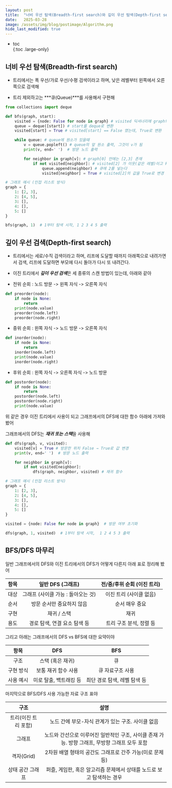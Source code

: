 ```yaml
---
layout: post
title:  "너비 우선 탐색(Breadth-first search)와 깊이 우선 탐색(Depth-first search)"
date:   2025-03-28
image: /assets/img/blog/postimage/Algorithm.png
hide_last_modified: true
---
```


* toc  
{:toc .large-only}

## 너비 우선 탐색(Breadth-first search)

- 트리에서는 폭 우선/가로 우선/수평 검색이라고 하며, 낮은 레벨부터 왼쪽에서 오른쪽으로 검색해

- 트리 제외하고는 ***큐(Queue)***를 사용해서 구현해

~~~python
from collections import deque

def bfs(graph, start):
    visited = {node: False for node in graph} # visited 딕셔너리에 graph의 모든 노드 받아와서 node:False 저장
    queue = deque([start]) # start를 deque로 변환
    visited[start] = True # visited[start] == False 였는데, True로 변환

    while queue: # queue에 원소가 있을때
        v = queue.popleft() # queue의 앞 원소 출력, 그것이 v가 됨
        print(v, end=' ')  # 방문 노드 출력

        for neighbor in graph[v]: # graph[0] 안에는 [2,3] 존재
            if not visited[neighbor]: # visited[2] 가 이웃(같은 레벨)이고 False라면,
                queue.append(neighbor) # 큐에 2를 넣는다
                visited[neighbor] = True # visited[2]의 값을 True로 변경

# 그래프 예시 (인접 리스트 방식)
graph = {
    1: [2, 3],
    2: [4, 5],
    3: [],
    4: [],
    5: []
}

bfs(graph, 1)  # 1부터 탐색 시작, 1 2 3 4 5 출력
~~~

## 깊이 우선 검색(Depth-first search)

- 트리에서는 세로/수직 검색이라고 하며, 리프에 도달할 때까지 아래쪽으로 내려가면서 검색, 리프에 도달하면 부모에 다시 돌아가 다시 또 내려간다.

- 이진 트리에서 ***깊이 우선 검색***은 세 종류의 스캔 방법이 있는데, 아래와 같아

- 전위 순회 : 노드 방문 -> 왼쪽 자식 -> 오른쪽 자식

~~~python
def preorder(node):
    if node is None:
        return
    print(node.value)
    preorder(node.left)
    preorder(node.right)
~~~

- 중위 순회 : 왼쪽 자식 -> 노드 방문 -> 오른쪽 자식

~~~python
def inorder(node):
    if node is None:
        return
    inorder(node.left)
    print(node.value)
    inorder(node.right)
~~~

- 후위 순회 : 왼쪽 자식 -> 오른쪽 자식 -> 노드 방문

~~~python
def postorder(node):
    if node is None:
        return
    postorder(node.left)
    postorder(node.right)
    print(node.value)
~~~

위 같은 경우 이진 트리에서 사용이 되고 그래프에서의 DFS에 대한 함수 아래에 가져와 봤어

그래프에서의 DFS는 ***재귀 또는 스택***을 사용해

~~~python
def dfs(graph, v, visited): 
    visited[v] = True # 방문한 위치 False → True로 값 변경
    print(v, end=' ')  # 방문 노드 출력

    for neighbor in graph[v]:
        if not visited[neighbor]:
            dfs(graph, neighbor, visited) # 재귀 함수

# 그래프 예시 (인접 리스트 방식)
graph = {
    1: [2, 3],
    2: [4, 5],
    3: [],
    4: [],
    5: []
}

visited = {node: False for node in graph}  # 방문 여부 초기화

dfs(graph, 1, visited)  # 1부터 탐색 시작,  1 2 4 5 3 출력
~~~

## BFS/DFS 마무리

일반 그래프에서의 DFS와 이진 트리에서의 DFS가 어떻게 다른지 아래 표로 정리해 봤어

| 항목 | 일반 DFS (그래프) | 전/중/후위 순회 (이진 트리) |
|:---:|:---:|:---:|
| 대상 | 그래프 (사이클 가능 : 돌아오는 것) | 이진 트리 (사이클 없음) |
| 순서 | 방문 순서만 중요하지 않음 | 순서 매우 중요 |
| 구현 | 재귀 / 스택 | 재귀 |
| 용도 | 경로 탐색, 연결 요소 탐색 등 | 트리 구조 분석, 정렬 등 |

그리고 아래는 그래프에서의 DFS vs BFS에 대한 요약이야

| 항목 | DFS | BFS |
|:---:|:---:|:---:|
| 구조 | 스택 (혹은 재귀) | 큐 |
| 구현 방식 | 보통 재귀 함수 사용 | 큐 자료구조 사용 |
| 사용 예시 | 미로 탈출, 백트래킹 등 | 최단 경로 탐색, 레벨 탐색 등 |

마지막으로 BFS/DFS 사용 가능한 자료 구조 표야

| 구조 | 설명 |
|:---:|:---:|
| 트리(이진 트리 포함) | 노드 간에 부모-자식 관계가 있는 구조. 사이클 없음 |
| 그래프 | 노드와 간선으로 이루어진 일반적인 구조, 사이클 존재 가능. 방향 그래프, 무방향 그래프 모두 포함 |
| 격자(Grid) | 2차원 배열 형태의 공간도 그래프로 간주 가능(미로 문제 등) |
| 상태 공간 그래프 | 퍼즐, 게임판, 혹은 알고리즘 문제에서 상태를 노드로 보고 탐색하는 경우 |